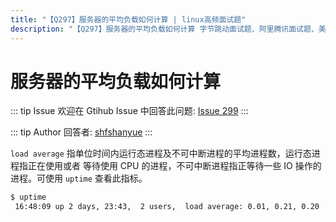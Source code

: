```yaml
---
title: "【Q297】服务器的平均负载如何计算 | linux高频面试题"
description: "【Q297】服务器的平均负载如何计算 字节跳动面试题、阿里腾讯面试题、美团小米面试题。"
---
```


# 服务器的平均负载如何计算

::: tip Issue
欢迎在 Gtihub Issue 中回答此问题: [Issue 299](https://github.com/shfshanyue/Daily-Question/issues/299)
:::

::: tip Author
回答者: [shfshanyue](https://github.com/shfshanyue)
:::

`load average` 指单位时间内运行态进程及不可中断进程的平均进程数，运行态进程指正在使用或者
等待使用 CPU 的进程，不可中断进程指正等待一些 IO 操作的进程。可使用 `uptime` 查看此指标。

```bash
$ uptime
 16:48:09 up 2 days, 23:43,  2 users,  load average: 0.01, 0.21, 0.20
```
